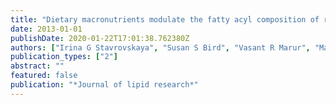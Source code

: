 ```yaml
---
title: "Dietary macronutrients modulate the fatty acyl composition of rat liver mitochondrial cardiolipins"
date: 2013-01-01
publishDate: 2020-01-22T17:01:38.762380Z
authors: ["Irina G Stavrovskaya", "Susan S Bird", "Vasant R Marur", "Matthew J Sniatynski", "Sergei V Baranov", "Heather K Greenberg", "Caryn L Porter", "Bruce S Kristal"]
publication_types: ["2"]
abstract: ""
featured: false
publication: "*Journal of lipid research*"
---
```


